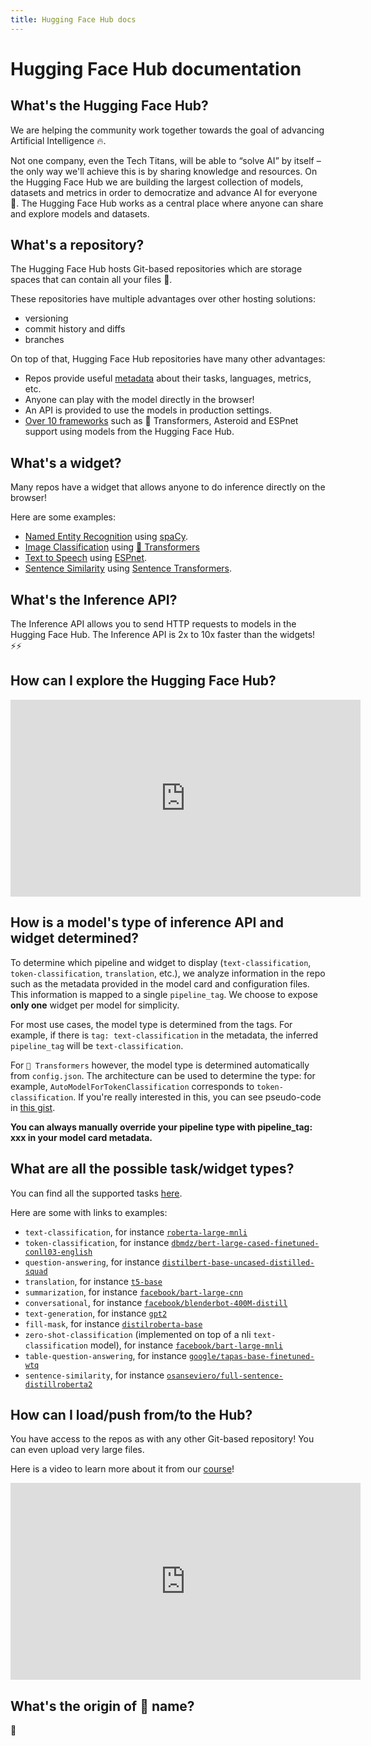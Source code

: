 ```yaml
---
title: Hugging Face Hub docs
---
```


<h1>Hugging Face Hub documentation</h1>


## What's the Hugging Face Hub?

We are helping the community work together towards the goal of advancing Artificial Intelligence 🔥.

Not one company, even the Tech Titans, will be able to “solve AI” by itself – the only way we'll achieve this is by sharing knowledge and resources. On the Hugging Face Hub we are building the largest collection of models, datasets and metrics in order to democratize and advance AI for everyone 🚀. The Hugging Face Hub works as a central place where anyone can share and explore models and datasets.


## What's a repository?

The Hugging Face Hub hosts Git-based repositories which are storage spaces that can contain all your files 💾.

These repositories have multiple advantages over other hosting solutions:

* versioning
* commit history and diffs
* branches

On top of that, Hugging Face Hub repositories have many other advantages:

* Repos provide useful [metadata](https://raw.githubusercontent.com/huggingface/huggingface_hub/main/modelcard.md) about their tasks, languages, metrics, etc.
* Anyone can play with the model directly in the browser!
* An API is provided to use the models in production settings.
* [Over 10 frameworks](/docs/libraries) such as 🤗 Transformers, Asteroid and ESPnet support using models from the Hugging Face Hub. 


## What's a widget?

Many repos have a widget that allows anyone to do inference directly on the browser!

Here are some examples:
* [Named Entity Recognition](https://huggingface.co/spacy/en_core_web_sm?text=My+name+is+Sarah+and+I+live+in+London) using [spaCy](https://spacy.io/).
* [Image Classification](https://huggingface.co/google/vit-base-patch16-224) using [🤗 Transformers](https://github.com/huggingface/transformers)
* [Text to Speech](https://huggingface.co/julien-c/ljspeech_tts_train_tacotron2_raw_phn_tacotron_g2p_en_no_space_train) using [ESPnet](https://github.com/espnet/espnet).
* [Sentence Similarity](https://huggingface.co/osanseviero/full-sentence-distillroberta3) using [Sentence Transformers](https://github.com/UKPLab/sentence-transformers).


## What's the Inference API?

The Inference API allows you to send HTTP requests to models in the Hugging Face Hub. The Inference API is 2x to 10x faster than the widgets! ⚡⚡


## How can I explore the Hugging Face Hub?

<iframe width="560" height="315" src="https://www.youtube-nocookie.com/embed/XvSGPZFEjDY" title="Model Hub Video" frameborder="0" allow="accelerometer; autoplay; clipboard-write; encrypted-media; gyroscope; picture-in-picture" allowfullscreen></iframe>

## How is a model's type of inference API and widget determined?

To determine which pipeline and widget to display (`text-classification`, `token-classification`, `translation`, etc.), we analyze information in the repo such as the metadata provided in the model card and configuration files. This information is mapped to a single `pipeline_tag`. We choose to expose **only one** widget per model for simplicity.

For most use cases, the model type is determined from the tags. For example, if there is `tag: text-classification` in the metadata, the inferred `pipeline_tag` will be `text-classification`.

For `🤗 Transformers` however, the model type is determined automatically from `config.json`. The architecture can be used to determine the type: for example, `AutoModelForTokenClassification` corresponds to `token-classification`. If you're really interested in this, you can see pseudo-code in [this gist](https://gist.github.com/julien-c/857ba86a6c6a895ecd90e7f7cab48046).

**You can always manually override your pipeline type with pipeline_tag: xxx in your model card metadata.**


## What are all the possible task/widget types?

You can find all the supported tasks [here](https://github.com/huggingface/huggingface_hub/blob/main/interfaces/Types.ts).

Here are some with links to examples:

- `text-classification`, for instance [`roberta-large-mnli`](https://huggingface.co/roberta-large-mnli)
- `token-classification`, for instance [`dbmdz/bert-large-cased-finetuned-conll03-english`](https://huggingface.co/dbmdz/bert-large-cased-finetuned-conll03-english)
- `question-answering`, for instance [`distilbert-base-uncased-distilled-squad`](https://huggingface.co/distilbert-base-uncased-distilled-squad)
- `translation`, for instance [`t5-base`](https://huggingface.co/t5-base)
- `summarization`, for instance [`facebook/bart-large-cnn`](https://huggingface.co/facebook/bart-large-cnn)
- `conversational`, for instance [`facebook/blenderbot-400M-distill`](https://huggingface.co/facebook/blenderbot-400M-distill)
- `text-generation`, for instance [`gpt2`](https://huggingface.co/gpt2)
- `fill-mask`, for instance [`distilroberta-base`](https://huggingface.co/distilroberta-base)
- `zero-shot-classification` (implemented on top of a nli `text-classification` model), for instance [`facebook/bart-large-mnli`](https://huggingface.co/facebook/bart-large-mnli)
- `table-question-answering`, for instance [`google/tapas-base-finetuned-wtq`](https://huggingface.co/google/tapas-base-finetuned-wtq)
- `sentence-similarity`, for instance [`osanseviero/full-sentence-distillroberta2`](/osanseviero/full-sentence-distillroberta2)


## How can I load/push from/to the Hub?

You have access to the repos as with any other Git-based repository! You can even upload very large files. 

Here is a video to learn more about it from our [course](http://hf.co/course)!

<iframe width="560" height="315" src="https://www.youtube-nocookie.com/embed/rkCly_cbMBk" title="Managing a repo" frameborder="0" allow="accelerometer; autoplay; clipboard-write; encrypted-media; gyroscope; picture-in-picture" allowfullscreen></iframe>

## What's the origin of 🤗 name? 

🤗
